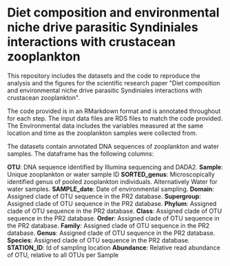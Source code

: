 # Diet composition and environmental niche drive parasitic Syndiniales interactions with crustacean zooplankton

This repository includes the datasets and the code to reproduce the analysis and the figures for the scientific research paper "Diet composition and environmental niche drive parasitic Syndiniales interactions with crustacean zooplankton".

The code provided is in an RMarkdown format and is annotated throughout for each step. The input data files are RDS files to match the code provided.
The Environmental data includes the variables measured at the same location and time as the zooplankton samples were collected from. 

The datasets contain annotated DNA sequences of zooplankton and water samples. The dataframe has the following columns:

**OTU**: DNA sequence identified by Illumina sequencing and DADA2.
**Sample**: Unique zooplankton or water sample ID
**SORTED_genus**: Microscopically identified genus of pooled zooplankton individuals. Alternatively Water for water samples.
**SAMPLE_date**: Date of environmental sampling.
**Domain**: Assigned clade of OTU sequence in the PR2 database.
**Supergroup**: Assigned clade of OTU sequence in the PR2 database.
**Phylum**: Assigned clade of OTU sequence in the PR2 database.
**Class**: Assigned clade of OTU sequence in the PR2 database.
**Order**: Assigned clade of OTU sequence in the PR2 database.
**Family**: Assigned clade of OTU sequence in the PR2 database.
**Genus**: Assigned clade of OTU sequence in the PR2 database.
**Species**: Assigned clade of OTU sequence in the PR2 database.
**STATION_ID**: Id of sampling location
**Abundance**: Relative read abundance of OTU, relative to all OTUs per Sample
